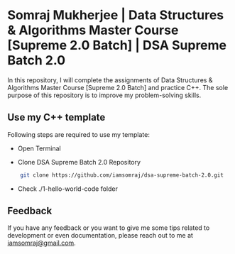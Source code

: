 # Somraj Mukherjee | Data Structures & Algorithms Master Course [Supreme 2.0 Batch] | DSA Supreme Batch 2.0

In this repository, I will complete the assignments of Data Structures & Algorithms Master Course [Supreme 2.0 Batch] and practice C++. The sole purpose of this repository is to improve my problem-solving skills.

## Use my C++ template

Following steps are required to use my template:

- Open Terminal

- Clone DSA Supreme Batch 2.0 Repository

```bash
    git clone https://github.com/iamsomraj/dsa-supreme-batch-2.0.git
```

- Check ./1-hello-world-code folder

## Feedback

If you have any feedback or you want to give me some tips related to development or even documentation, please reach out to me at iamsomraj@gmail.com.
